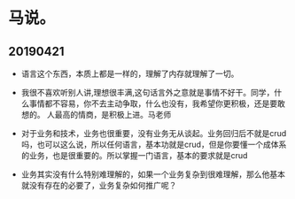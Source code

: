 # 马说。

## 20190421

 + 语言这个东西，本质上都是一样的，理解了内存就理解了一切。

 + 我很不喜欢听别人讲,理想很丰满,这句话言外之意就是事情不好干。同学，什么事情都不容易，你不去主动争取，什么也没有，我希望你更积极，还是要敢想的。
人最高的情商，是积极上进。马老师

 + 对于业务和技术，业务也很重要，没有业务无从谈起。业务回归后不就是crud吗，也可以这么说，所以任何语言，基本功就是crud，但是你要懂一个成体系的业务，也是很重要的。所以掌握一门语言，基本的要求就是crud

 + 业务其实没有什么特别难理解的，如果一个业务复杂到很难理解，那么他基本就没有存在的必要了，业务复杂如何推广呢？
